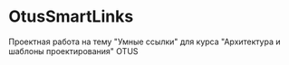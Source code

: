 # OtusSmartLinks
Проектная работа на тему "Умные ссылки" для курса "Архитектура и шаблоны проектирования" OTUS
